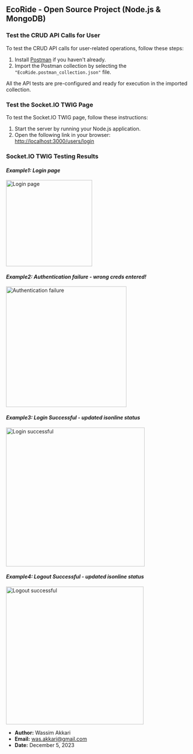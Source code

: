 ## EcoRide - Open Source Project (Node.js & MongoDB)

### Test the CRUD API Calls for User

To test the CRUD API calls for user-related operations, follow these steps:

1. Install [Postman](https://www.postman.com/) if you haven't already.
2. Import the Postman collection by selecting the `"EcoRide.postman_collection.json"` file.

All the API tests are pre-configured and ready for execution in the imported collection.

### Test the Socket.IO TWIG Page

To test the Socket.IO TWIG page, follow these instructions:

1. Start the server by running your Node.js application.
2. Open the following link in your browser: [http://localhost:3000/users/login](http://localhost:3000/users/login)

### Socket.IO TWIG Testing Results

#### _Example1: Login page_
<img width="236" alt="Login page" src="https://github.com/wassou93/ecoride/assets/8655283/114216b2-7bcf-4b3b-b495-73c7230253fe">

#### _Example2: Authentication failure - wrong creds entered!_
<img width="330" alt="Authentication failure" src="https://github.com/wassou93/ecoride/assets/8655283/bc02369f-91e1-4166-97e0-8846536e80fd">

#### _Example3: Login Successful - updated isonline status_
<img width="380" alt="Login successful" src="https://github.com/wassou93/ecoride/assets/8655283/ff819502-3c3b-4dc9-95ce-8447b22ca9dc">

#### _Example4: Logout Successful - updated isonline status_
<img width="377" alt="Logout successful" src="https://github.com/wassou93/ecoride/assets/8655283/683a3729-4451-4ec3-94c3-a777547585eb">


- **Author:** Wassim Akkari
- **Email:** was.akkari@gmail.com
- **Date:** December 5, 2023
